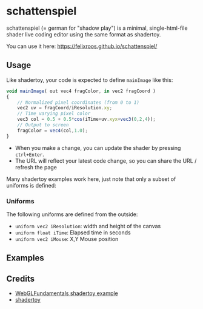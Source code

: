 # schattenspiel

schattenspiel (= german for "shadow play") is a minimal, single-html-file shader live coding editor using the same format as shadertoy.

You can use it here: <https://felixroos.github.io/schattenspiel/>

## Usage

Like shadertoy, your code is expected to define `mainImage` like this:

```js
void mainImage( out vec4 fragColor, in vec2 fragCoord )
{
    // Normalized pixel coordinates (from 0 to 1)
    vec2 uv = fragCoord/iResolution.xy;
    // Time varying pixel color
    vec3 col = 0.5 + 0.5*cos(iTime+uv.xyx+vec3(0,2,4));
    // Output to screen
    fragColor = vec4(col,1.0);
}
```

- When you make a change, you can update the shader by pressing `ctrl+Enter`.
- The URL will reflect your latest code change, so you can share the URL / refresh the page

Many shadertoy examples work here, just note that only a subset of uniforms is defined:

### Uniforms

The following uniforms are defined from the outside:

- `uniform vec2 iResolution`: width and height of the canvas
- `uniform float iTime`: Elapsed time in seconds
- `uniform vec2 iMouse`: X,Y Mouse position

## Examples

## Credits

- [WebGLFundamentals shadertoy example](https://webglfundamentals.org/webgl/lessons/webgl-shadertoy.html)
- [shadertoy](https://www.shadertoy.com/)
